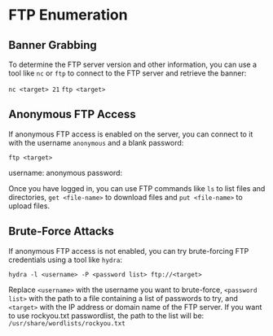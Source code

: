 # FTP Enumeration

## Banner Grabbing

To determine the FTP server version and other information, you can use a tool like `nc` or `ftp` to connect to the FTP server and retrieve the banner:

`nc <target> 21`
`ftp <target>`

## Anonymous FTP Access

If anonymous FTP access is enabled on the server, you can connect to it with the username `anonymous` and a blank password:

`ftp <target>`

username: anonymous
password:

Once you have logged in, you can use FTP commands like `ls` to list files and directories, `get <file-name>` to download files and `put <file-name>` to upload files.

## Brute-Force Attacks

If anonymous FTP access is not enabled, you can try brute-forcing FTP credentials using a tool like `hydra`:

`hydra -l <username> -P <password list> ftp://<target>`

Replace `<username>` with the username you want to brute-force, `<password list>` with the path to a file containing a list of passwords to try, and `<target>` with the IP address or domain name of the FTP server. If you want to use rockyou.txt passwordlist, the path to the list will be: `/usr/share/wordlists/rockyou.txt`
